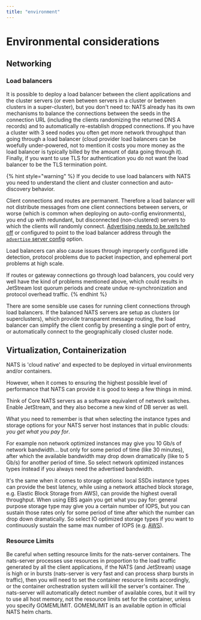```yaml
---
title: "environment"
---
```

# Environmental considerations

## Networking

### Load balancers
It is possible to deploy a load balancer between the client applications and the cluster servers (or even between servers in a cluster or between clusters in a super-cluster), but you don't need to: NATS already has its own mechanisms to balance the connections between the seeds in the connection URL (including the clients randomizing the returned DNS A records) and to automatically re-establish dropped connections.
If you have a cluster with 3 seed nodes you often get more network throughput than going through a load balancer (cloud provider load balancers can be woefully under-powered, not to mention it costs you more money as the load balancer is typically billed by the amount of data going through it).
Finally, if you want to use TLS for authentication you do not want the load balancer to be the TLS termination point.

{% hint style="warning" %}
If you decide to use load balancers with NATS you need to understand the client and cluster connection and auto-discovery behavior.  

Client connections and routes are permanent. Therefore a load balancer will not distribute messages from one client connections between servers, or worse (which is common when deploying on auto-config environments), you end up with redundant, but disconnected (non-clustered) servers to which the clients will randomly connect. [Advertising needs to be switched off](configuration/clustering/cluster_config.md) or configured to point to the load balancer address through the [`advertise` server config](configuration/clustering/cluster_config.md)  option. 

Load balancers can also cause issues through improperly configured idle detection, protocol problems due to packet inspection, and ephemeral port problems at high scale.

If routes or gateway connections go through load balancers, you could very well have the kind of problems mentioned above, which could results in JetStream lost quorum periods and create undue re-synchronization and protocol overhead traffic.
{% endhint %}

There are some sensible use cases for running client connections through load balancers.
If the balanced NATS servers are setup as clusters (or superclusters), which provide transparent message routing, the load balancer can simplify the client config by presenting a single port of entry, or automatically connect to the geographically closed cluster node.


## Virtualization, Containerization

NATS is 'cloud native' and expected to be deployed in virtual environments and/or containers.

However, when it comes to ensuring the highest possible level of performance that NATS can provide it is good to keep a few things in mind.

Think of Core NATS servers as a software equivalent of network switches. Enable JetStream, and they also become a new kind of DB server as well. 

What you need to remember is that when selecting the instance types and storage options for your NATS server host instances that in public clouds: *you get what you pay for*.

For example non network optimized instances may give you 10 Gb/s of network bandwidth... but only for some period of time (like 30 minutes), after which the available bandwidth may drop down dramatically (like to 5 Gb/s) for another period of time. So select network optimized instances types instead if you always need the advertised bandwidth.

It's the same when it comes to storage options: local SSDs instance types can provide the best latency, while using a network attached block storage, e.g. Elastic Block Storage from AWS), can provide the highest overall throughput. When using EBS again you get what you pay for: general purpose storage type may give you a certain number of IOPS, but you can sustain those rates only for some period of time after which the number can drop down dramatically. So select IO optimized storage types if you want to continuously sustain the same max number of IOPS (e.g. [AWS](https://docs.aws.amazon.com/AWSEC2/latest/UserGuide/ebs-volume-types.html)).

### Resource Limits

Be careful when setting resource limits for the nats-server containers. The nats-server processes use resources in proportion to the load traffic generated by all the client applications, if the NATS (and JetStream) usage is high or in bursts (nats-server is very fast and can process sharp bursts in traffic), then you will need to set the container resource limits accordingly, or the container orchestration system will kill the server's container. The nats-server will automatically detect number of available cores, but it will try to use all host memory, not the resource limits set for the container, unless you specify GOMEMLIMIT. GOMEMLIMIT is an available option in official NATS helm charts.
